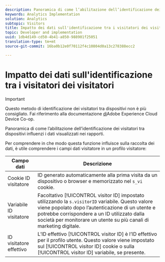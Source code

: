 ```yaml
---
description: Panoramica di come l’abilitazione dell’identificazione dei visitatori tra dispositivi influenzi i dati visualizzati nei rapporti.
keywords: Analytics Implementation
solution: Analytics
subtopic: Visitors
title: Impatto dei dati sull'identificazione tra i visitatori dei visitatori
topic: Developer and implementation
uuid: 1db4d149-cd50-4b41-a850-988901f25051
translation-type: tm+mt
source-git-commit: 16ba0b12e0f70112f4c10804d0a13c278388ecc2

---
```



# Impatto dei dati sull'identificazione tra i visitatori dei visitatori

>[!IMPORTANT]
>
>Questo metodo di identificazione dei visitatori tra dispositivi non è più consigliato. Fai riferimento alla documentazione [di](https://marketing.adobe.com/resources/help/en_US/mcdc/)Adobe Experience Cloud Device Co-op.

Panoramica di come l’abilitazione dell’identificazione dei visitatori tra dispositivi influenzi i dati visualizzati nei rapporti.

Per comprendere in che modo questa funzione influisce sulla raccolta dei dati, è utile comprendere i campi dati visitatore in un profilo visitatore:

| Campo dati | Descrizione |
|---|---|
| Cookie ID visitatore | ID generato automaticamente alla prima visita da un dispositivo o browser e memorizzato nel `s_vi` cookie. |
| Variabile ID visitatore | Facoltativo [!UICONTROL visitor ID] impostato utilizzando la `s.visitorID` variabile. Questo valore viene popolato dopo l’autenticazione di un utente e potrebbe corrispondere a un ID utilizzato dalla società per monitorare un utente su più canali di marketing digitale. |
| ID visitatore effettivo | L’ID effettivo [!UICONTROL visitor ID] è l’ID effettivo per il profilo utente. Questo valore viene impostato sul [!UICONTROL visitor ID] cookie o sulla [!UICONTROL visitor ID] variabile, se presente. |

